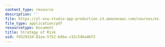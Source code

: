 ```yaml
---
content_type: resource
description: ''
file: https://ol-ocw-studio-app-production.s3.amazonaws.com/courses/es-268-the-mathematics-in-toys-and-games-spring-2010/fd52915d81aa5752bdbac32c54ba46f3_MITES_268S10_Strat_of_Risk.pdf
file_type: application/pdf
resourcetype: Document
title: Strategy of Risk
uid: fd52915d-81aa-5752-bdba-c32c54ba46f3
---
```

